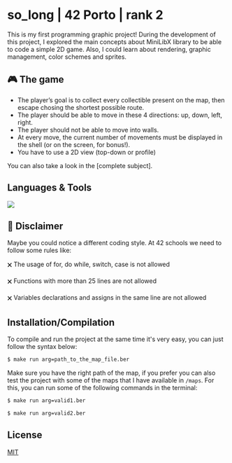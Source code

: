 # so_long | 42 Porto | rank 2

This is my first programming graphic project!
During the development of this project, I explored the main concepts about MiniLibX library to be able to code a simple 2D game. Also, I could learn about rendering, graphic management, color schemes and sprites.

## 🎮 The game

- The player’s goal is to collect every collectible present on the map, then escape
chosing the shortest possible route.
- The player should be able to move in these 4 directions: up, down, left, right.
- The player should not be able to move into walls.
- At every move, the current number of movements must be displayed in the shell (or on the screen, for bonus!).
- You have to use a 2D view (top-down or profile)

You can also take a look in the [complete subject]. 

## Languages & Tools
<p align="left">
  <a href="https://skillicons.dev">
    <img src="https://skillicons.dev/icons?i=c,Makefile" />
  </a>
  </p>
</p>

## 🚨 Disclaimer 
Maybe you could notice a different coding style. At 42 schools we need to follow some rules like:
<p>       🗙 The usage of for, do while, switch, case is not allowed<p> 
<p>       🗙 Functions with more than 25 lines are not allowed <p> 
<p>       🗙 Variables declarations and assigns in the same line are not allowed <p> 
    


## Installation/Compilation

To compile and run the project at the same time it's very easy, you can just follow the syntax below: 

```sh
$ make run arg=path_to_the_map_file.ber
```
Make sure you have the right path of the map, if you prefer you can also test the project with some of the maps that I have available in `/maps`. 
For this, you can run some of the following commands in the terminal: 
  
```sh
$ make run arg=valid1.ber
```
  
```sh
$ make run arg=valid2.ber
```
  
## License

[MIT](https://choosealicense.com/licenses/mit/)
